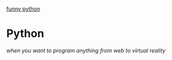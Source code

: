 [funny python](funny-python.jpg)
# Python
_when you want to program anything from web to virtual reality_
